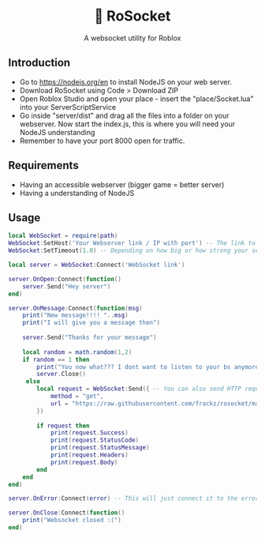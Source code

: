<h1 align="center">🔌 RoSocket</h1>
<div align="center">A websocket utility for Roblox</div>

## Introduction

- Go to https://nodejs.org/en to install NodeJS on your web server.
- Download RoSocket using Code > Download ZIP
- Open Roblox Studio and open your place - insert the "place/Socket.lua" into your ServerScriptService
- Go inside "server/dist" and drag all the files into a folder on your webserver. Now start the index.js, this is where you will need your NodeJS understanding
- Remember to have your port 8000 open for traffic.

## Requirements
- Having an accessible webserver (bigger game = better server)
- Having a understanding of NodeJS

## Usage
```lua
local WebSocket = require(path)
WebSocket:SetHost('Your Webserver link / IP with port') -- The link to your webserver
WebSocket:SetTimeout(1.0) -- Depending on how big or how strong your server is

local server = WebSocket:Connect('WebSocket link')

server.OnOpen:Connect(function()
    server.Send("Hey server")
end)

server.OnMessage:Connect(function(msg)
    print("New message!!!! "..msg)
    print("I will give you a message then")
    
    server.Send("Thanks for your message")
    
    local random = math.random(1,2)
    if random == 1 then
        print("You now what??? I dont want to listen to your bs anymore")
        server.Close()
     else
        local request = WebSocket:Send({ -- You can also send HTTP requests through your webserver, which can act as a proxy. Its using axios
            method = "get",
            url = "https://raw.githubusercontent.com/frackz/rosocket/main/README.md?token=GHSAT0AAAAAACBMYPQUWYS6XWCYILU5CFNYZB6JWGA"
        })
        
        if request then
            print(request.Success)
            print(request.StatusCode)
            print(request.StatusMessage)
            print(request.Headers)
            print(request.Body)
        end
    end
end)

server.OnError:Connect(error) -- This will just connect it to the error function, which will display in the output

server.OnClose:Connect(function()
    print("Websocket closed :(")
end)

```
